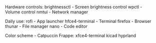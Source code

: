 Hardware controls:
brightnessctl - Screen brightness control
wpctl - Volume control
nmtui - Network manager

Daily use:
rofi - App launcher
hfce4-terminal - Terminal
firefox - Browser
thunar - File manager
nano - Code editor

Color scheme - Catpuccin Frappe:
xfce4-terminal
kicad
hyprland
